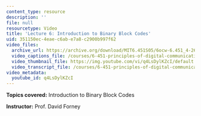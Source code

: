 ```yaml
---
content_type: resource
description: ''
file: null
resourcetype: Video
title: 'Lecture 6: Introduction to Binary Block Codes'
uid: 351150ec-4eae-c6ab-e7a8-c2900b997f62
video_files:
  archive_url: https://archive.org/download/MIT6.451S05/6ocw-6.451_4-261-22feb2005-220k.mp4
  video_captions_file: /courses/6-451-principles-of-digital-communication-ii-spring-2005/b3abd8e6fcde51f39f767682c5065ead_q4LsDylKZcI.vtt
  video_thumbnail_file: https://img.youtube.com/vi/q4LsDylKZcI/default.jpg
  video_transcript_file: /courses/6-451-principles-of-digital-communication-ii-spring-2005/c324ba154a33c4f3a7b81d9c11e57077_q4LsDylKZcI.pdf
video_metadata:
  youtube_id: q4LsDylKZcI
---
```


**Topics covered:** Introduction to Binary Block Codes

**Instructor:** Prof. David Forney